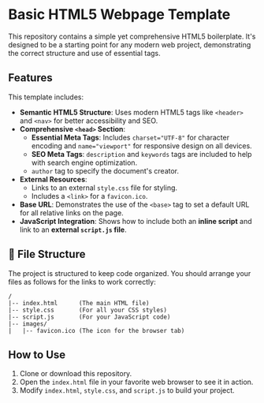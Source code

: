 # Basic HTML5 Webpage Template

This repository contains a simple yet comprehensive HTML5 boilerplate. It's designed to be a starting point for any modern web project, demonstrating the correct structure and use of essential tags.

##  Features

This template includes:

  * **Semantic HTML5 Structure**: Uses modern HTML5 tags like `<header>` and `<nav>` for better accessibility and SEO.
  * **Comprehensive `<head>` Section**:
      * **Essential Meta Tags**: Includes `charset="UTF-8"` for character encoding and `name="viewport"` for responsive design on all devices.
      * **SEO Meta Tags**: `description` and `keywords` tags are included to help with search engine optimization.
      * `author` tag to specify the document's creator.
  * **External Resources**:
      * Links to an external `style.css` file for styling.
      * Includes a `<link>` for a `favicon.ico`.
  * **Base URL**: Demonstrates the use of the `<base>` tag to set a default URL for all relative links on the page.
  * **JavaScript Integration**: Shows how to include both an **inline script** and link to an **external `script.js` file**.

## 📂 File Structure

The project is structured to keep code organized. You should arrange your files as follows for the links to work correctly:

```
/
|-- index.html      (The main HTML file)
|-- style.css       (For all your CSS styles)
|-- script.js       (For your JavaScript code)
|-- images/
|   |-- favicon.ico (The icon for the browser tab)
```

## How to Use

1.  Clone or download this repository.
2.  Open the `index.html` file in your favorite web browser to see it in action.
3.  Modify `index.html`, `style.css`, and `script.js` to build your project.
